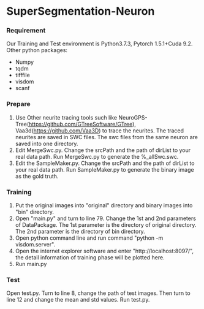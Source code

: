 # SuperSegmentation-Neuron

### Requirement
Our Training and Test environment is Python3.7.3, Pytorch 1.5.1+Cuda 9.2. 
Other python packages:
- Numpy
- tqdm
- tifffile
- visdom
- scanf

### Prepare
1. Use Other neurite tracing tools such like NeuroGPS-Tree(https://github.com/GTreeSoftware/GTree), Vaa3d(https://github.com/Vaa3D) to trace the neurites. The traced neurites are saved in SWC files. The swc files from the same neuron are saved into one directory.
2. Edit MergeSwc.py. Change the srcPath and the path of dirList to your real data path. Run  MergeSwc.py to generate the %_allSwc.swc.
3. Edit the SampleMaker.py. Change the srcPath and the path of dirList to your real data path. Run SampleMaker.py to generate the binary image as the gold truth.

### Training
1. Put the original images into "original" directory and binary images into "bin" directory.
2. Open "main.py" and turn to line 79. Change the 1st and 2nd parameters of DataPackage. The 1st parameter is the directory of original directory. The 2nd parameter is the directory of bin directory.
3. Open python command line and run command "python -m visdom.server".
4. Open the internet explorer software and enter "http://localhost:8097/", the detail information of training phase will be plotted here.
5. Run main.py

### Test
Open test.py. Turn to line 8, change the path of test images. Then turn to line 12 and change the mean and std values. Run test.py.
